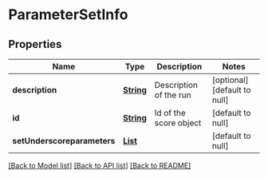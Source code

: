 # ParameterSetInfo
## Properties

Name | Type | Description | Notes
------------ | ------------- | ------------- | -------------
**description** | [**String**](string.md) | Description of the run | [optional] [default to null]
**id** | [**String**](string.md) | Id of the score object | [default to null]
**setUnderscoreparameters** | [**List**](string.md) |  | [default to null]

[[Back to Model list]](../README.md#documentation-for-models) [[Back to API list]](../README.md#documentation-for-api-endpoints) [[Back to README]](../README.md)

